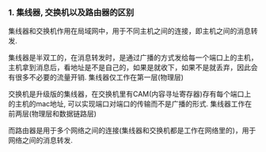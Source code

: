 ### **1. 集线器, 交换机以及路由器的区别**
集线器和交换机作用在局域网中，用于不同主机之间的连接，即主机之间的消息转发. 

集线器是半双工的，在消息转发时，是通过广播的方式发给每一个端口上的主机，主机拿到消息后，看地址是不是自己的，如果是就收下，如果不是就丢弃，因此会有很多不必要的流量开销. 集线器仅工作在第一层(物理层)

交换机是升级版的集线器，在交换机里有CAM(内容寻址寄存器)存有每个端口上的主机的mac地址, 可以实现端口对端口的传输而不是广播的形式. 集线器工作在前两层(物理层和数据链路层)

而路由器是用于多个网络之间的连接(集线器和交换机都是工作在网络里的)，用于网络之间的消息转发.